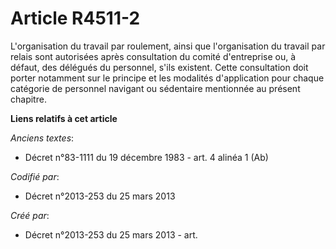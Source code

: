 # Article R4511-2

L'organisation du travail par roulement, ainsi que l'organisation du travail par relais sont autorisées après consultation du
comité d'entreprise ou, à défaut, des délégués du personnel, s'ils existent. Cette consultation doit porter notamment sur le
principe et les modalités d'application pour chaque catégorie de personnel navigant ou sédentaire mentionnée au présent
chapitre.

**Liens relatifs à cet article**

_Anciens textes_:

  - Décret n°83-1111 du 19 décembre 1983 - art. 4 alinéa 1 (Ab)

_Codifié par_:

  - Décret n°2013-253 du 25 mars 2013

_Créé par_:

  - Décret n°2013-253 du 25 mars 2013 - art.
